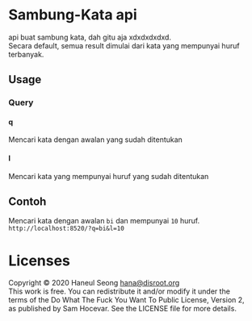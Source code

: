 # Sambung-Kata api

api buat sambung kata, dah gitu aja xdxdxdxdxd.  
Secara default, semua result dimulai dari kata yang mempunyai huruf terbanyak.

## Usage

### Query

#### q
Mencari kata dengan awalan yang sudah ditentukan

#### l
Mencari kata yang mempunyai huruf yang sudah ditentukan

## Contoh

Mencari kata dengan awalan ``bi`` dan mempunyai ``10`` huruf.  
``http://localhost:8520/?q=bi&l=10``

# Licenses

Copyright © 2020 Haneul Seong hana@disroot.org  
This work is free. You can redistribute it and/or modify it under the  
terms of the Do What The Fuck You Want To Public License, Version 2,  
as published by Sam Hocevar. See the LICENSE file for more details.  
